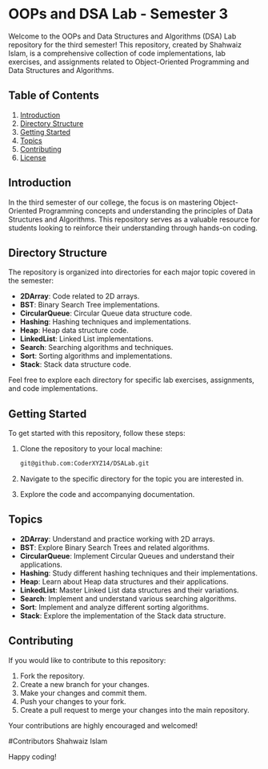 # OOPs and DSA Lab - Semester 3

Welcome to the OOPs and Data Structures and Algorithms (DSA) Lab repository for the third semester! This repository, created by Shahwaiz Islam, is a comprehensive collection of code implementations, lab exercises, and assignments related to Object-Oriented Programming and Data Structures and Algorithms.

## Table of Contents

1. [Introduction](#introduction)
2. [Directory Structure](#directory-structure)
3. [Getting Started](#getting-started)
4. [Topics](#topics)
5. [Contributing](#contributing)
6. [License](#license)

## Introduction

In the third semester of our college, the focus is on mastering Object-Oriented Programming concepts and understanding the principles of Data Structures and Algorithms. This repository serves as a valuable resource for students looking to reinforce their understanding through hands-on coding.

## Directory Structure

The repository is organized into directories for each major topic covered in the semester:

- **2DArray**: Code related to 2D arrays.
- **BST**: Binary Search Tree implementations.
- **CircularQueue**: Circular Queue data structure code.
- **Hashing**: Hashing techniques and implementations.
- **Heap**: Heap data structure code.
- **LinkedList**: Linked List implementations.
- **Search**: Searching algorithms and techniques.
- **Sort**: Sorting algorithms and implementations.
- **Stack**: Stack data structure code.

Feel free to explore each directory for specific lab exercises, assignments, and code implementations.

## Getting Started

To get started with this repository, follow these steps:

1. Clone the repository to your local machine:

    ```bash
    git@github.com:CoderXYZ14/DSALab.git
    ```

2. Navigate to the specific directory for the topic you are interested in.

3. Explore the code and accompanying documentation.

## Topics

- **2DArray**: Understand and practice working with 2D arrays.
- **BST**: Explore Binary Search Trees and related algorithms.
- **CircularQueue**: Implement Circular Queues and understand their applications.
- **Hashing**: Study different hashing techniques and their implementations.
- **Heap**: Learn about Heap data structures and their applications.
- **LinkedList**: Master Linked List data structures and their variations.
- **Search**: Implement and understand various searching algorithms.
- **Sort**: Implement and analyze different sorting algorithms.
- **Stack**: Explore the implementation of the Stack data structure.

## Contributing

If you would like to contribute to this repository:

1. Fork the repository.
2. Create a new branch for your changes.
3. Make your changes and commit them.
4. Push your changes to your fork.
5. Create a pull request to merge your changes into the main repository.

Your contributions are highly encouraged and welcomed!

#Contributors
Shahwaiz Islam

Happy coding!
